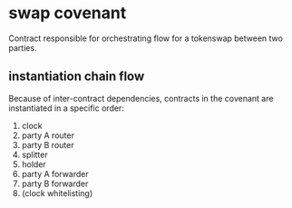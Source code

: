 # swap covenant

Contract responsible for orchestrating flow for a tokenswap between two parties.

## instantiation chain flow

Because of inter-contract dependencies, contracts in the covenant are instantiated in a specific order:
1. clock
1. party A router
1. party B router
1. splitter
1. holder
1. party A forwarder
1. party B forwarder
1. (clock whitelisting)